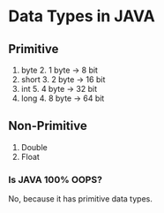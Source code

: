 # Data Types in JAVA

## Primitive

1. byte
    2. 1 byte -> 8 bit
2. short
    3. 2 byte -> 16 bit
4. int
    5. 4 byte -> 32 bit
3. long
    4. 8 byte -> 64 bit

## Non-Primitive

1. Double
2. Float

### Is JAVA 100% OOPS?

No, because it has primitive data types.

